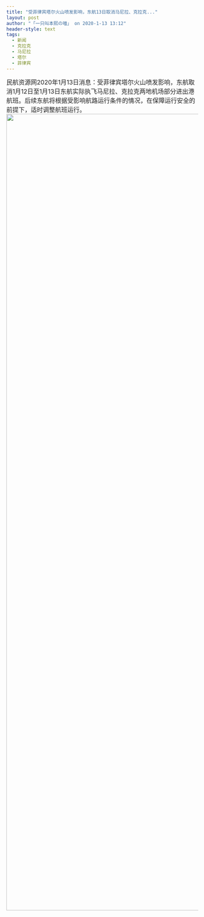 ```yaml
---
title: "受菲律宾塔尔火山喷发影响，东航13日取消马尼拉、克拉克..."
layout: post
author: "「一只叫本熙の喵」 on 2020-1-13 13:12"
header-style: text
tags:
  - 新闻
  - 克拉克
  - 马尼拉
  - 塔尔
  - 菲律宾
---
```


<head></head>
<body>
 <div align="left"> 
  <font style="color:rgb(34, 34, 34)"><font face="&amp;quot"><font style="font-size:16px">民航资源网2020年1月13日消息：受菲律宾塔尔火山喷发影响，东航取消1月12日至1月13日东航实际执飞马尼拉、克拉克两地机场部分进出港航班。后续东航将根据受影响航路运行条件的情况，在保障运行安全的前提下，适时调整航班运行。</font></font></font> 
 </div>
 <img width="690" height="2089" src="http://p3.pstatp.com/large/pgc-image/RnQ0Fe4IoRvZcH">
 <br>
</body>


